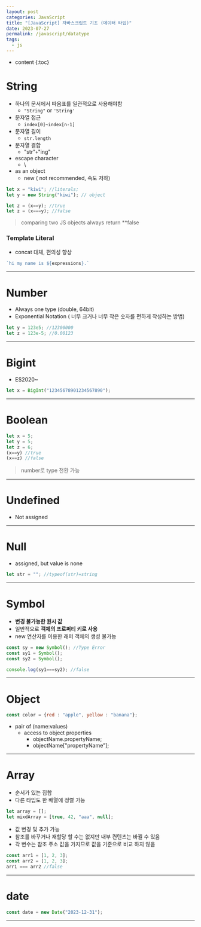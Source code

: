 ```yaml
---
layout: post
categories: JavaScript
title: "[JavaScript] 자바스크립트 기초 (데이터 타입)"
date: 2023-07-27
permalink: /javascript/datatype
tags:
  - js
---
```

* content
{:toc}





# String
- 하나의 문서에서 따옴표를 일관적으로 사용해야함
	- `"String"` or  `'String'`
- 문자열 접근
	- `index[0]~index[n-1]`
- 문자열 길이
	- `str.length`
- 문자열 결합
	- "str"`+`"ing" 
- escape character
	- \
- as an object
	- new (<span style='color:var(--mk-color-red)'> not recommended</span>, 속도 저하)

```js
let x = "kiwi"; //literals;
let y = new String("kiwi"); // object

let z = (x==y); //true
let z = (x===y); //false
```

> comparing two JS objects always return **false


### Template Literal
- concat 대체, 편의성 향상

```js
`hi my name is ${expressions}.`
```

---

# Number
- Always one type (double, 64bit)
- Exponential Notation ( 너무 크거나 너무 작은 숫자를 편하게 작성하는 방법)
```js
let y = 123e5; //12300000
let z = 123e-5; //0.00123
```


---
# Bigint
-  ES2020~
```js
let x = BigInt("12345678901234567890");
```
---
# Boolean
```js
let x = 5;
let y = 5;
let z = 6;
(x==y) //true
(x==z) //false
```

>  number로 type 전환 가능

---
# Undefined
- Not assigned


---
# Null
- assigned, but value is none
```js
let str = ""; //typeof(str)=string 
```

---
# Symbol
- **변경 불가능한 원시 값**
- 일반적으로 **객체의 프로퍼티 키로 사용** 
- <span style='color:var(--mk-color-red)'>new 연산자를 이용한 래퍼 객체의 생성 불가능</span>

```js
const sy = new Symbol(); //Type Error
const sy1 = Symbol();
const sy2 = Symbol();

console.log(sy1===sy2); //false

```

---
# Object
```js 
const color = {red : "apple", yellow : "banana"};
```

- pair of (name:values) 
	- access to object properties
		- objectName.propertyName;
		- objectName["propertyName"];


---
# Array
- 순서가 있는 집합
- 다른 타입도 한 배열에 정렬 가능
```js
let array = [];
let mixdArray = [true, 42, "aaa", null];
```
- 값 변경 및 추가 가능
- 참조를 바꾸거나 재할당 할 수는 없지만 <span style='color:var(--mk-color-red)'>내부 컨텐츠는 바뀔 수 있음</span>
- 각 변수는 <span style='color:var(--mk-color-red)'>참조 주소 값을 가지므로</span> 값을 기준으로 비교 하지 않음

```js
const arr1 = [1, 2, 3];
const arr2 = [1, 2, 3];
arr1 === arr2 //false
```

---

# date
```js
const date = new Date("2023-12-31");
```

---


